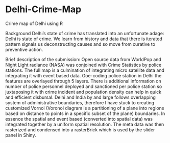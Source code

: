 # Delhi-Crime-Map
Crime map of Delhi using R

Background
Delhi’s state of crime has translated into an unfortunate adage: Delhi is state of crime.
We learn from history and data that there is iterated pattern signals us deconstructing causes and so move from curative to preventive action.

Brief description of the submission:
Open source data from WorldPop and Night Light radiance (NASA) was conjoined with Crime Statistics by police stations.
The full map is a culmination of integrating micro satellite data and integrating it with event based data. Goe-coding police station in Delhi the features are overlayed through 5 layers. There is additional information on number of police personnel deployed and sanctioned per police station so juxtaposing it with crime incident and population density can help in quick and efficient disbursal. Delhi and India by and large follows overlapping system of administrative boundaries, therefore I have stuck to creating customized Vornoi (Voronoi diagram is a partitioning of a plane into regions based on distance to points in a specific subset of the plane) boundaries. In essence the spatial and event based (converted into spatial data) was integrated together by a uniform spatial resolution. The meta data was then rasterized and condensed into a rasterBrick which is used by the slider panel in Shiny.
